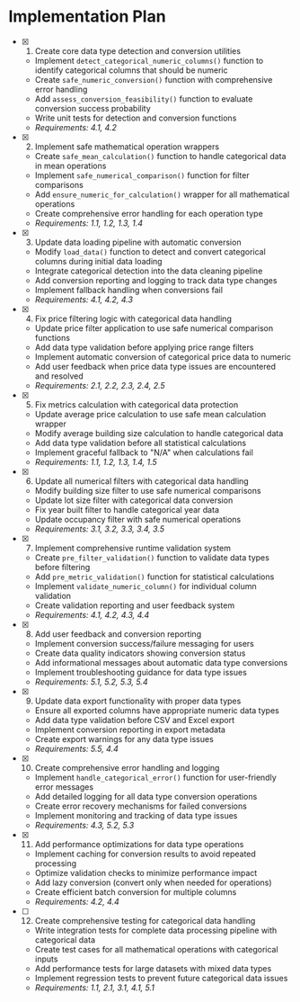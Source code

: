 # Implementation Plan

- [x] 1. Create core data type detection and conversion utilities

  - Implement `detect_categorical_numeric_columns()` function to identify categorical columns that should be numeric
  - Create `safe_numeric_conversion()` function with comprehensive error handling
  - Add `assess_conversion_feasibility()` function to evaluate conversion success probability
  - Write unit tests for detection and conversion functions
  - _Requirements: 4.1, 4.2_

- [x] 2. Implement safe mathematical operation wrappers

  - Create `safe_mean_calculation()` function to handle categorical data in mean operations
  - Implement `safe_numerical_comparison()` function for filter comparisons
  - Add `ensure_numeric_for_calculation()` wrapper for all mathematical operations
  - Create comprehensive error handling for each operation type
  - _Requirements: 1.1, 1.2, 1.3, 1.4_

- [x] 3. Update data loading pipeline with automatic conversion

  - Modify `load_data()` function to detect and convert categorical columns during initial data loading
  - Integrate categorical detection into the data cleaning pipeline
  - Add conversion reporting and logging to track data type changes
  - Implement fallback handling when conversions fail
  - _Requirements: 4.1, 4.2, 4.3_

- [x] 4. Fix price filtering logic with categorical data handling

  - Update price filter application to use safe numerical comparison functions
  - Add data type validation before applying price range filters
  - Implement automatic conversion of categorical price data to numeric
  - Add user feedback when price data type issues are encountered and resolved
  - _Requirements: 2.1, 2.2, 2.3, 2.4, 2.5_

- [x] 5. Fix metrics calculation with categorical data protection

  - Update average price calculation to use safe mean calculation wrapper
  - Modify average building size calculation to handle categorical data
  - Add data type validation before all statistical calculations
  - Implement graceful fallback to "N/A" when calculations fail
  - _Requirements: 1.1, 1.2, 1.3, 1.4, 1.5_

- [x] 6. Update all numerical filters with categorical data handling

  - Modify building size filter to use safe numerical comparisons
  - Update lot size filter with categorical data conversion
  - Fix year built filter to handle categorical year data
  - Update occupancy filter with safe numerical operations
  - _Requirements: 3.1, 3.2, 3.3, 3.4, 3.5_

- [x] 7. Implement comprehensive runtime validation system

  - Create `pre_filter_validation()` function to validate data types before filtering
  - Add `pre_metric_validation()` function for statistical calculations
  - Implement `validate_numeric_column()` for individual column validation
  - Create validation reporting and user feedback system
  - _Requirements: 4.1, 4.2, 4.3, 4.4_

- [x] 8. Add user feedback and conversion reporting

  - Implement conversion success/failure messaging for users
  - Create data quality indicators showing conversion status
  - Add informational messages about automatic data type conversions
  - Implement troubleshooting guidance for data type issues
  - _Requirements: 5.1, 5.2, 5.3, 5.4_

- [x] 9. Update data export functionality with proper data types

  - Ensure all exported columns have appropriate numeric data types
  - Add data type validation before CSV and Excel export
  - Implement conversion reporting in export metadata
  - Create export warnings for any data type issues
  - _Requirements: 5.5, 4.4_

- [x] 10. Create comprehensive error handling and logging

  - Implement `handle_categorical_error()` function for user-friendly error messages
  - Add detailed logging for all data type conversion operations
  - Create error recovery mechanisms for failed conversions
  - Implement monitoring and tracking of data type issues
  - _Requirements: 4.3, 5.2, 5.3_

- [x] 11. Add performance optimizations for data type operations

  - Implement caching for conversion results to avoid repeated processing
  - Optimize validation checks to minimize performance impact
  - Add lazy conversion (convert only when needed for operations)
  - Create efficient batch conversion for multiple columns
  - _Requirements: 4.2, 4.4_

- [ ] 12. Create comprehensive testing for categorical data handling

  - Write integration tests for complete data processing pipeline with categorical data
  - Create test cases for all mathematical operations with categorical inputs
  - Add performance tests for large datasets with mixed data types
  - Implement regression tests to prevent future categorical data issues
  - _Requirements: 1.1, 2.1, 3.1, 4.1, 5.1_

